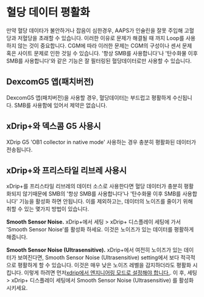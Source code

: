 # 혈당 데이터 평활화

만약 혈당 데이타가 불안하거나 잡음이 심한경우, AAPS가 인슐린을 잘못 주입해 고혈당과 저혈당을 초래할 수 있습니다. 이러한 이유로 문제가 해결될 때 까지 Loop를 사용하지 않는 것이 중요합니다. CGM에 따라 이러한 문제는 CGM의 구성이나 센서 문제 혹은 사이트 문제로 인한 것일 수 있습니다. '항상 SMB를 사용합니다'나 '탄수화물 이후 SMB를 사용합니다'와 같은 기능은 잘 필터링된 혈당데이터로만 사용할 수 있습니다.

## DexcomG5 앱(패치버전)

DexcomG5 앱(패치버전)을 사용할 경우, 혈당데이터는 부드럽고 평활하게 수신됩니다. SMB를 사용함에 있어서 제약은 없습니다.

## xDrip+와 덱스콤 G5 사용시

XDrip G5 'OB1 collector in native mode' 사용하는 경우 충분히 평활화된 데이터가 전송됩니다.

## xDrip+와 프리스타일 리브레 사용시

xDrip+를 프리스타일 리브레의 데이터 소스로 사용한다면 혈당 데이터가 충분히 평활화되지 않기때문에 SMB의 '항상 SMB를 사용합니다'나 '탄수화물 이후 SMB를 사용합니다' 기능을 활성화 하면 안됩니다. 이를 제외하고는, 데이터의 노이즈를 줄이기 위해 취할 수 있는 몇가지 방법이 있습니다.

**Smooth Sensor Noise.** xDrip+에서 세팅 > xDrip+ 디스플레이 세팅에 가서 'Smooth Sensor Noise'를 활성화 하세요. 이것은 노이즈가 있는 데이터를 평활하게 해줍니다.

**Smooth Sensor Noise (Ultrasensitive).** xDrip+에서 여전히 노이즈가 있는 데이터가 보여진다면, Smooth Sensor Noise (Ultrasensitive) setting에서 보다 적극적으로 평활하게 할 수 있습니다. 이것은 매우 낮은 노이즈 레벨을 감지하더라도 평활화 시킵니다. 이렇게 하려면 먼저[xdrip에서 엔지니어링 모드로 설정해야 합니다.](https://github.com/MilosKozak/AndroidAPS/wiki/Enabling-Engineering-Mode-in-xDrip). 이 후, 세팅 > xDrip+ 디스플레이 세팅에서 Smooth Sensor Noise (Ultrasensitive) 를 활성화 시키세요.